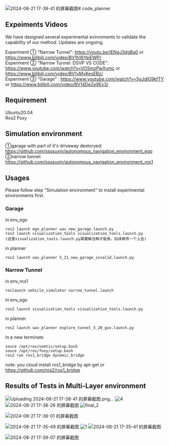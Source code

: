 ![2024-08-21 17-38-41 的屏幕截图](https://github.com/user-attachments/assets/e4a5d39c-f178-436e-869b-2a1e33764cf6)# code_planner

## Expeiments Videos  
We have designed several experimental evironments to validate the capability of our method. Updates are ongoing.  
  
Experiment ① "Narrow Tunnel": https://youtu.be/jENgJ3dgBa0 or https://www.bilibili.com/video/BV1h18YejEWP/    
Experiment ② "Narrow Tunnel: DSVP VS CODE": https://www.youtube.com/watch?v=VOSmzPwXvmc or https://www.bilibili.com/video/BV1vMvKesEBz/  
Experiment ③ "Garage"       : https://www.youtube.com/watch?v=5gJdlG9kfTY or https://www.bilibili.com/video/BV14DeZe9Ev3/
## Requirement
Ubuntu20.04  
Ros2 Foxy
## Simulation environment  
①garage with part of it's driveway destoryed: https://github.com/ssssuxin/autonomous_navigation_environment_ego  
②narrow tunnel: https://github.com/ssssuxin/autonomous_navigation_environment_ros1  

## Usages  
Please follow step "Simulation environment" to install experimental environments first.
### Garage  
in env_ego  

    ros2 launch ego_planner uav_new_garage.launch.py  
    ros2 launch visualization_tools visualization_tools.launch.py  
    (这里visualization_tools.launch.py需要解注释才能用，后续再传一个上去)  
in planner  

    ros2 launch uav_planner 5_21_new_garage_invalid.launch.py  
### Narrow Tunnel  
in env_ros1  

    roslaunch vehicle_simulator narrow_tunnel.launch  
in env_ego  

    ros2 launch visualization_tools visualization_tools.launch.py   
in planner  

    ros2 launch uav_planner explore_tunnel_5_20_guv.launch.py 
in a new terminate  

    souce /opt/ros/noetic/setup.bash
    souce /opt/ros/foxy/setup.bash
    ros2 run ros1_bridge dynamic_bridge   
note: you cloud install ros1_bridge by apt-get or https://github.com/ros2/ros1_bridge

## Results of Tests in Multi-Layer environment

![Uploading 2024-08-21 17-38-41 的屏幕截图.png…]()
![4](https://github.com/user-attachments/assets/35003bf1-c5a4-4447-bace-52876e887d7d)
![2024-08-21 17-38-26 的屏幕截图](https://github.com/user-attachments/assets/50668b63-0882-4705-b65f-c306adbb5e36)
![final_2](https://github.com/user-attachments/assets/4dc56c65-c8d5-4534-abe4-198731e6c45d)


![2024-08-21 17-36-01 的屏幕截图](https://github.com/user-attachments/assets/60b07ed3-48e2-42f3-8b84-651dad9b65d0)

![2024-08-21 17-35-49 的屏幕截图](https://github.com/user-attachments/assets/647ba26a-7a4a-489c-a82b-0a8cf26367d7)
![1](https://github.com/user-attachments/assets/632e14ce-6e95-4aaa-88b9-df3a304858e4)
![2024-08-21 17-35-41 的屏幕截图](https://github.com/user-attachments/assets/e93a805a-c7be-4aac-8f71-addd8376c67e)

![2024-08-21 17-39-07 的屏幕截图](https://github.com/user-attachments/assets/c789df3a-129b-47bd-92f2-9e8ed34d7e77)

